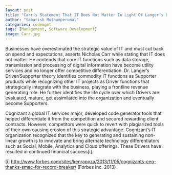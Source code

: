 ```yaml
---
layout: post
title: "Carr’s Statement That IT Does Not Matter In Light Of Langer’s Driver/Supporter Theory"
author: "Sabarish Muthumperumal"
categories: codemgmt
tags: [Management, Software Development]
image: Carr.jpg
---
```


Businesses have overestimated the strategic value of IT and must cut back on spend and expectations, asserts Nicholas Carr while stating that IT does not matter. He contends that core IT functions such as data storage, transmission and processing of digital information have become utility services and no longer offer competitive differentiation. Dr. Langer’s Driver/Supporter theory identifies commodity IT functions as Supporter products while recognizing other IT projects as Driver functions that strategically integrate with the business, playing a frontline revenue generating role. He further identifies the life cycle over which Drivers are evaluated, mature, get assimilated into the organization and eventually become Supporters.

Cognizant a global IT services major, developed code generator tools that helped differentiate it from the competition and secured rewarding client contracts. However, competitors were quick to revert with plagiarized tools of their own causing erosion of this strategic advantage. Cognizant’s IT organization recognized that the key to generating and sustaining non-linear growth is to innovate and bring alternate technology differentiators such as Social, Mobile, Analytics and Cloud offerings. These Drivers have resulted in continued financial success[i].

[i] http://www.forbes.com/sites/kenrapoza/2013/11/05/cognizants-ceo-thanks-smac-for-record-breaker/ (Forbes Inc. 2013)
